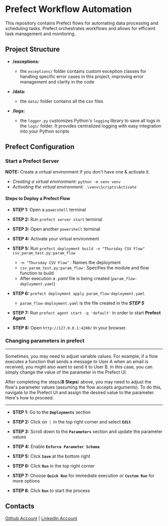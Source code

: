 # Prefect Workflow Automation

This repository contains Prefect flows for automating data processing and scheduling tasks. Prefect orchestrates workflows and allows for efficient task management and monitoring.

## Project Structure

- **/exceptions:** 

    - the `exceptions/` folder contains custom exception classes for handling specific error cases in this project, improving error management and clarity in the code

- **/data:**

    - the `data/` folder contains all the csv files

- **/logs:** 

    - the `logger.py` customizes Python's `logging` library to save all logs in the `logs/` folder. It provides centralized logging with easy integration into your Python scripts

## Prefect Configuration

### Start a Prefect Server 

**NOTE:** Create a virtual environment if you don't have one & activate it.
   - *Creating a virtual environment:* `python -m venv venv`
   - *Activating the virtual environment:* `.\venv\Scripts\Activate`

#### Steps to Deploy a Prefect Flow

- **STEP 1:** Open a `powershell` terminal

- **STEP 2:** Run `prefect server start` terminal

- **STEP 3:** Open another `powershell` terminal

- **STEP 4:** Activate your virtual environment

- **STEP 5:** Run `prefect deployment build -n "Thursday CSV Flow" csv_param_test.py:param_flow` 
  - -`n "Thursday CSV Flow"` : Names the deployment 
  - `csv_param_test.py:param_flow` : Specifies the module and flow function to build
  - After execution a *.yaml* file is being created (*`param_flow-deployment.yaml`*)

- **STEP 6:** `prefect deployment apply param_flow-deployment.yaml`
  - `param_flow-deployment.yaml` is the file created in the ***STEP 5***  

- **STEP 7:** Run `prefect agent start -q 'default'` in order to start **Prefect Agent**

- **STEP 8:** Open `http://127.0.0.1:4200/` in your browser.

### Changing parameters in prefect
---
Sometimes, you may need to adjust variable values. For example, if a flow executes a function that sends a message to User A when an email is received, you might also want to send it to User B. In this case, you can simply change the value of the parameter in the Prefect UI.

After completing the steps(**8 Steps**) above, you may need to adjust the flow's parameter values (assuming the flow accepts arguments). To do this, navigate to the Prefect UI and assign the desired value to the parameter. Here's how to proceed:

---

- **STEP 1:** Go to the **`Deployments`** section

- **STEP 2:** Click on **`⋮`** in the top right corner and select **`Edit`**

- **STEP 3:** Scroll down to the **`Parameters`** section and update the parameter values

- **STEP 4:** Enable **`Enforce Parameter Schema`**

- **STEP 5:** Click **`Save`** at the bottom right

- **STEP 6:** Click **`Run`** in the top right corner

- **STEP 7:** Choose **`Quick Run`** for immediate execution or **`Custom Run`** for more options
 
- **STEP 8**: Click **`Run`** to start the process

## Contacts

[Github Account](https://github.com/Aleqyan666)     |      [LinkedIn Account](https://www.linkedin.com/in/hayk-alekyan-900797204/)
